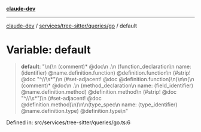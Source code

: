 [**claude-dev**](../../../../../README.md)

***

[claude-dev](../../../../../README.md) / [services/tree-sitter/queries/go](../README.md) / default

# Variable: default

> **default**: "\n(\n  (comment)\* @doc\n  .\n  (function\_declaration\n    name: (identifier) @name.definition.function) @definition.function\n  (#strip! @doc \"^//\\s\*\")\n  (#set-adjacent! @doc @definition.function)\n)\n\n(\n  (comment)\* @doc\n  .\n  (method\_declaration\n    name: (field\_identifier) @name.definition.method) @definition.method\n  (#strip! @doc \"^//\\s\*\")\n  (#set-adjacent! @doc @definition.method)\n)\n\n(type\_spec\n  name: (type\_identifier) @name.definition.type) @definition.type\n"

Defined in: src/services/tree-sitter/queries/go.ts:6
